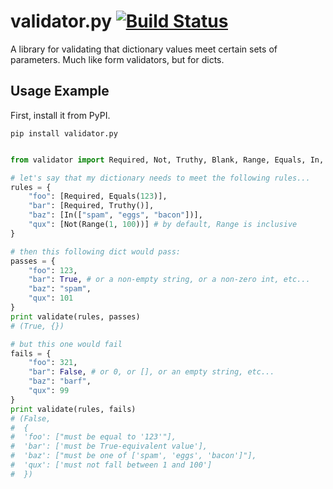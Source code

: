 validator.py [![Build Status](https://travis-ci.org/mansam/validator.py.png?branch=master)](https://travis-ci.org/mansam/validator.py)
============

A library for validating that dictionary values meet certain sets of parameters. Much like form validators, but for dicts.

## Usage Example

First, install it from PyPI.

    pip install validator.py


```python

from validator import Required, Not, Truthy, Blank, Range, Equals, In, validate

# let's say that my dictionary needs to meet the following rules...
rules = {
    "foo": [Required, Equals(123)],
    "bar": [Required, Truthy()],
    "baz": [In(["spam", "eggs", "bacon"])],
    "qux": [Not(Range(1, 100))] # by default, Range is inclusive
}

# then this following dict would pass:
passes = {
    "foo": 123,
    "bar": True, # or a non-empty string, or a non-zero int, etc...
    "baz": "spam",
    "qux": 101
}
print validate(rules, passes)
# (True, {}) 

# but this one would fail
fails = {
    "foo": 321,
    "bar": False, # or 0, or [], or an empty string, etc...
    "baz": "barf",
    "qux": 99
}
print validate(rules, fails)
# (False,
#  {
#  'foo': ["must be equal to '123'"],
#  'bar': ['must be True-equivalent value'],
#  'baz': ["must be one of ['spam', 'eggs', 'bacon']"],
#  'qux': ['must not fall between 1 and 100']
#  })
```
